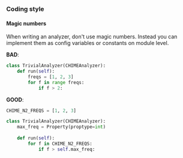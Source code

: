 ### Coding style
#### Magic numbers
When writing an analyzer, don't use magic numbers. Instead you can implement them as config variables or constants on module level.

**BAD**:
```python
class TrivialAnalyzer(CHIMEAnalyzer):
    def run(self):
        freqs = [1, 2, 3]
        for f in range freqs:
            if f > 2:
```

**GOOD**:
```python
CHIME_N2_FREQS = [1, 2, 3]

class TrivialAnalyzer(CHIMEAnalyzer):
    max_freq = Property(proptype=int)
    
    def run(self):
        for f in CHIME_N2_FREQS:
            if f > self.max_freq:
